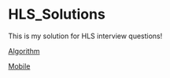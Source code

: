 # HLS_Solutions
This is my solution for HLS interview questions!

[Algorithm](Solution_Algorithm/)

[Mobile](Solution_Mobile/)


